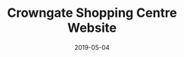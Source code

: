 ---
path: "/work/crowngate-shopping-centre-website"
date: "2019-05-04"
title: "Crowngate Shopping Centre Website"
projectSummary: Turning a landing page to fully responsive website to inform consumers of centre’s offering.
skillsInvolved:
  - <a href="/process/research">Research</a>
  - <a href="/process/analysis">Analysis</a>
  - <a href="/process/design">Design</a>
  - <a href="/process/design">Interactive Design</a>
  - <a href="/process/prototype">Prototyping</a>
  - <a href="/process/wireframes">Wireframes</a>
row1title: The Challenge
row1content: >
  With only a retailer logo landing page, we were tasked to promote individual retailers with a dedicated page and inject new brand style into the website. The centre comprises of two separate sections with very different retail offerings, which needed to be clearly communicated on the website, along with a strong focus on food and drink.
row2title: Research
row2content: >
  Google Analytics highlighted:


  * Most popular pages were store directory, opening times, eating, women’s fashion


  * Highest exited pages were parking, store directory, opening times, food


  * Average user spends 26 seconds on a page before leaving


  With the average session duration lasting 2 minutes and 17 seconds, 26 seconds is relatively short, presenting a problem needing to be solved.
row3title: Design
row3content: >
  Global and local navigation were identified within the site map, ensuring there was a dedicated area promoting the two shopping sections. The main objective was to push users to three core offerings: retailers, F&B and the two shopping sections, therefore it was important that the user could access content from the nav and homepage.
row4title: Wireframes
row4content: >
  Medium fidelity prototypes were created and tested with the user. Once validated, these were annotated to inform and instruct the developer. Notes included functionality instructions, store placement filters and categories and click through page directions.
row5title: End Product
row5content: >
  After testing the initial homepage build, the top section was slightly amended to improve usability. Bring the branding to life using clever scroll functionality, whcih clearly communicates the centre’s offerings. Within each page there are links through to either the stores page or the F&B page, ensuring the user is directed to core offerings throughout their journey.


  **Results:**

  * Average time spent on the website increased to 1.27 minutes
  
  
  * Flow through the site: homepage – stores – food and drink – find us



row1image: ../media/crowngate-cs-new.jpg
row2image: ../media/crowngate-restaurant.png
row3image: ../media/crowngate-sitemap.png
row4image: ../media/crowngate-wireframes.png
row5image: ../media/crowngate-homepage.jpg
---